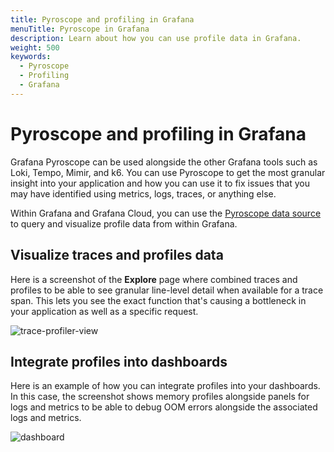 ```yaml
---
title: Pyroscope and profiling in Grafana
menuTitle: Pyroscope in Grafana
description: Learn about how you can use profile data in Grafana.
weight: 500
keywords:
  - Pyroscope
  - Profiling
  - Grafana
---
```


<!-- This is placeholder page while we get the content written.  -->

# Pyroscope and profiling in Grafana

Grafana Pyroscope can be used alongside the other Grafana tools such as Loki, Tempo, Mimir, and k6.
You can use Pyroscope to get the most granular insight into your application and how you can use it to fix issues that you may have identified using metrics, logs, traces, or anything else.

Within Grafana and Grafana Cloud, you can use the [Pyroscope data source](https://grafana.com/docs/grafana/<GRAFANA_VERSION>/datasources/grafana-pyroscope/) to query and visualize profile data from within Grafana.

## Visualize traces and profiles data

Here is a screenshot of the **Explore** page where combined traces and profiles to be able to see granular line-level detail when available for a trace span.
This lets you see the exact function that's causing a bottleneck in your application as well as a specific request.

![trace-profiler-view](https://grafana.com/static/img/pyroscope/pyroscope-trace-profiler-view-2023-11-30.png)

## Integrate profiles into dashboards

Here is an example of how you can integrate profiles into your dashboards. In this case, the screenshot shows memory profiles alongside panels for logs and metrics to be able to debug OOM errors alongside the associated logs and metrics.

![dashboard](https://grafana.com/static/img/pyroscope/grafana-pyroscope-dashboard-2023-11-30.png)
